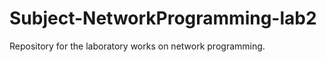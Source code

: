 Subject-NetworkProgramming-lab2
===============================

Repository for the laboratory works on network programming.

